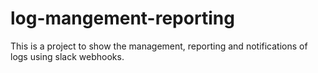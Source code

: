 # log-mangement-reporting
This is a project to show the  management, reporting and notifications of logs using slack webhooks.
